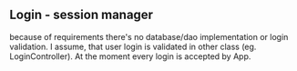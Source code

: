 Login - session manager
-----
because of requirements there's no database/dao implementation or login validation.
I assume, that user login is validated in other class (eg. LoginController).
At the moment every login is accepted by App.
